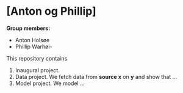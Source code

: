 # \[Anton og Phillip\]

**Group members:**
- Anton Holsøe
- Phillip Warhøi-
  

This repository contains  
1. Inaugural project. 
2. Data project. We fetch data from **source x** on **y** and show that ...
3. Model project. We model ...
